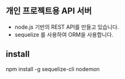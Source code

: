 ## 개인 프로젝트용 API 서버
- node.js 기반의 REST API를 만들고 있습니다. 
- sequelize 를 사용하여 ORM을 사용합니다.

## install
npm install -g sequelize-cli nodemon

